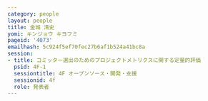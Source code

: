```yaml
---
category: people
layout: people
title: 金城 清史
yomi: キンジョウ キヨフミ
pageid: '4073'
emailhash: 5c924f5ef70fec27b6af1b524a41bc8a
session:
- title: コミッター選出のためのプロジェクトメトリクスに関する定量的評価
  psid: 4F-1
  sessiontitle: 4F オープンソース・開発・支援
  sessionid: 4f
  role: 発表者
---
```

